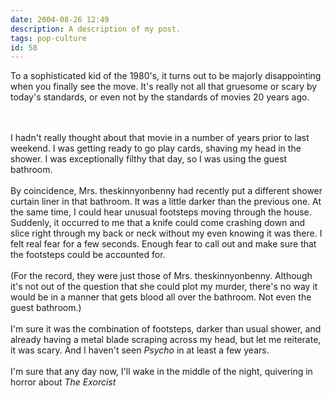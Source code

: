 ```yaml
---
date: 2004-08-26 12:49
description: A description of my post.
tags: pop-culture
id: 58
---
```

To a sophisticated kid of the 1980's, it turns out to be majorly disappointing when you finally see the move.  It's really not all that gruesome or scary by today's standards, or even not by the standards of movies 20 years ago.
<!--more--><br /><br />I hadn't really thought about that movie in a number of years prior to last weekend.  I was getting ready to go play cards, shaving my head in the shower.  I was exceptionally filthy that day, so I was using the guest bathroom.<br />
<br />
By coincidence, Mrs. theskinnyonbenny had recently put a different shower curtain liner in that bathroom.  It was a little darker than the previous one.  At the same time, I could hear unusual footsteps moving through the house.  Suddenly, it occurred to me that a knife could come crashing down and slice right through my back or neck without my even knowing it was there.  I felt real fear for a few seconds.  Enough fear to call out and make sure that the footsteps could be accounted for.<br />
<br />
(For the record, they were just those of Mrs. theskinnyonbenny.  Although it's not out of the question that she could plot my murder, there's no way it would be in a manner that gets blood all over the bathroom.  Not even the guest bathroom.)<br />
<br />
I'm sure it was the combination of footsteps, darker than usual shower, and already having a metal blade scraping across my head, but let me reiterate, it was scary.  And I haven't seen <i>Psycho</i> in at least a few years.<br />
<br />
I'm sure that any day now, I'll wake in the middle of the night, quivering in horror about <i>The Exorcist</i><br />

